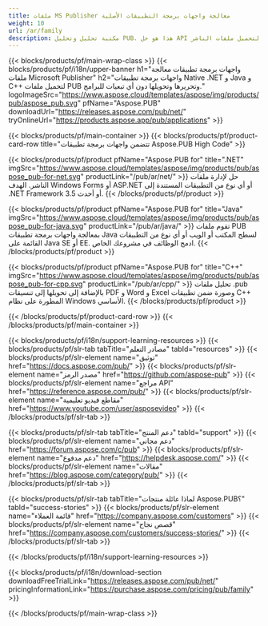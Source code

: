 ```yaml
---
title: ملفات MS Publisher معالجة واجهات برمجة التطبيقات الأصلية
weight: 10
url: /ar/family
description: مكتبة تحليل وتحليل PUB. هذا هو حل API لتحميل ملفات الناشر MS وتحريرها وعرضها وتحويلها إلى ملفات PDF على أي نظام أساسي.
---
```


{{< blocks/products/pf/main-wrap-class >}}
{{< blocks/products/pf/i18n/upper-banner h1="واجهات برمجة تطبيقات معالجة ملفات Microsoft Publisher" h2="واجهات برمجة تطبيقات Native .NET و Java و C++ لتحميل ملفات PUB وتحريرها وتحويلها دون أي تبعيات للبرامج." logoImageSrc="https://www.aspose.cloud/templates/aspose/img/products/pub/aspose_pub.svg" pfName="Aspose.PUB" downloadUrl="https://releases.aspose.com/pub/net/" tryOnlineUrl="https://products.aspose.app/pub/applications" >}}

{{< blocks/products/pf/main-container >}}
{{< blocks/products/pf/product-card-row title="تتضمن واجهات برمجة تطبيقات Aspose.PUB High Code" >}}

{{< blocks/products/pf/product pfName="Aspose.PUB for" title=".NET" imgSrc="https://www.aspose.cloud/templates/aspose/img/products/pub/aspose_pub-for-net.svg" productLink="/pub/ar/net/" >}}
حل لإدارة ملفات الناشر. الهدف Windows Forms أو ASP.NET أو أي نوع من التطبيقات المستندة إلى .NET Framework 3.5 أو أحدث.
{{< /blocks/products/pf/product >}}

{{< blocks/products/pf/product pfName="Aspose.PUB for" title="Java" imgSrc="https://www.aspose.cloud/templates/aspose/img/products/pub/aspose_pub-for-java.svg" productLink="/pub/ar/java/" >}}
تقوم ملفات PUB بمعالجة واجهات برمجة تطبيقات Java لسطح المكتب أو الويب أو أي نوع من التطبيقات القائمة على Java SE أو EE. ادمج الوظائف في مشروعك الخاص.
{{< /blocks/products/pf/product >}}

{{< blocks/products/pf/product pfName="Aspose.PUB for" title="C++" imgSrc="https://www.aspose.cloud/templates/aspose/img/products/pub/aspose_pub-for-cpp.svg" productLink="/pub/ar/cpp/" >}}
تحليل ملفات .pub بالإضافة إلى تحويلها إلى تنسيقات PDF و Word و Excel وصورة ضمن تطبيقات C++ المطورة على نظام Windows الأساسي.
{{< /blocks/products/pf/product >}}

{{< /blocks/products/pf/product-card-row >}}
{{< /blocks/products/pf/main-container >}}

{{< blocks/products/pf/i18n/support-learning-resources >}}
{{< blocks/products/pf/slr-tab tabTitle="مصادر التعلم" tabId="resources" >}}
{{< blocks/products/pf/slr-element name="توثيق" href="https://docs.aspose.com/pub/" >}}
{{< blocks/products/pf/slr-element name="مصدر الرمز" href="https://github.com/aspose-pub" >}}
{{< blocks/products/pf/slr-element name="مراجع API" href="https://reference.aspose.com/pub/" >}}
{{< blocks/products/pf/slr-element name="مقاطع فيديو تعليمية" href="https://www.youtube.com/user/asposevideo" >}}
{{< /blocks/products/pf/slr-tab >}}

{{< blocks/products/pf/slr-tab tabTitle="دعم المنتج" tabId="support" >}}
{{< blocks/products/pf/slr-element name="دعم مجاني" href="https://forum.aspose.com/c/pub" >}}
{{< blocks/products/pf/slr-element name="دعم مدفوع" href="https://helpdesk.aspose.com/" >}}
{{< blocks/products/pf/slr-element name="مقالات" href="https://blog.aspose.com/category/pub/" >}}
{{< /blocks/products/pf/slr-tab >}}

{{< blocks/products/pf/slr-tab tabTitle="لماذا عائلة منتجات Aspose.PUB؟" tabId="success-stories" >}}
{{< blocks/products/pf/slr-element name="قائمة العملاء" href="https://company.aspose.com/customers" >}}
{{< blocks/products/pf/slr-element name="قصص نجاح" href="https://company.aspose.com/customers/success-stories/" >}}
{{< /blocks/products/pf/slr-tab >}}

{{< /blocks/products/pf/i18n/support-learning-resources >}}

{{< blocks/products/pf/i18n/download-section downloadFreeTrialLink="https://releases.aspose.com/pub/net/" pricingInformationLink="https://purchase.aspose.com/pricing/pub/family" >}}

{{< /blocks/products/pf/main-wrap-class >}}